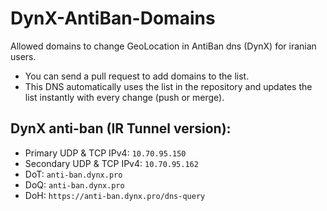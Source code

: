 # DynX-AntiBan-Domains
Allowed domains to change GeoLocation in AntiBan dns (DynX) for iranian users.

- You can send a pull request to add domains to the list.
- This DNS automatically uses the list in the repository and updates the list instantly with every change (push or merge).

## DynX anti-ban (IR Tunnel version):

- Primary UDP & TCP IPv4: `10.70.95.150`
- Secondary UDP & TCP IPv4:  `10.70.95.162`
- DoT: `anti-ban.dynx.pro`
- DoQ: `anti-ban.dynx.pro`
- DoH: `https://anti-ban.dynx.pro/dns-query`
